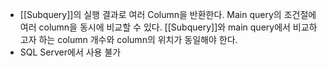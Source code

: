 - [[Subquery]]의 실행 결과로 여러 Column을 반환한다. Main query의 조건절에 여러 column을 동시에 비교할 수 있다. [[Subquery]]와 main query에서 비교하고자 하는 column 개수와 column의 위치가 동일해야 한다.
- SQL Server에서 사용 불가